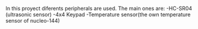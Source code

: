 In this proyect diferents peripherals are used. The main ones are:
-HC-SR04 (ultrasonic sensor)
-4x4 Keypad
-Temperature sensor(the own temperature sensor of nucleo-144)